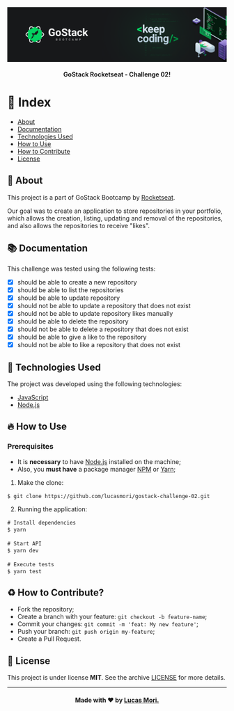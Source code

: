 <div align="center">
<img alt="Logo" title="#logo" width="1000px" src=".github/logo.png"/>
<br/>
<br/>
<b>GoStack Rocketseat - Challenge 02!</b>
</div>

# :pushpin: Index

- [About](#about)
- [Documentation](#documentation)
- [Technologies Used](#technologies-used)
- [How to Use](#how-to-use)
- [How to Contribute](#how-to-contribute)
- [License](#license)

<a id="about"></a>

## :bookmark: About

This project is a part of GoStack Bootcamp by [Rocketseat](https://rocketseat.com.br/).

Our goal was to create an application to store repositories in your portfolio, which allows the creation, listing, updating and removal of the repositories, and also allows the repositories to receive "likes".

<a id="documentation"></a>

## :books: Documentation

This challenge was tested using the following tests:

- [x] should be able to create a new repository
- [x] should be able to list the repositories
- [x] should be able to update repository
- [x] should not be able to update a repository that does not exist
- [x] should not be able to update repository likes manually
- [x] should be able to delete the repository
- [x] should not be able to delete a repository that does not exist
- [x] should be able to give a like to the repository
- [x] should not be able to like a repository that does not exist

<a id="technologies-used"></a>

## :rocket: Technologies Used

The project was developed using the following technologies:

- [JavaScript](https://developer.mozilla.org/pt-BR/docs/Aprender/JavaScript)
- [Node.js](https://nodejs.org/)

<a id="how-to-use"></a>

## :fire: How to Use

### Prerequisites

- It is **necessary** to have [Node.js](https://nodejs.org/) installed on the machine;
- Also, you **must have** a package manager [NPM](https://www.npmjs.com/get-npm) or [Yarn](https://classic.yarnpkg.com/pt-BR/docs/install/);

1.  Make the clone:

```shell
$ git clone https://github.com/lucasmori/gostack-challenge-02.git
```

2. Running the application:

```
# Install dependencies
$ yarn

# Start API
$ yarn dev

# Execute tests
$ yarn test
```

<a id="how-to-contribute"></a>

## :recycle: How to Contribute?

- Fork the repository;
- Create a branch with your feature: `git checkout -b feature-name`;
- Commit your changes: `git commit -m 'feat: My new feature'`;
- Push your branch: `git push origin my-feature`;
- Create a Pull Request.

<a id="license"></a>

## :memo: License

This project is under license **MIT**. See the archive [LICENSE](LICENSE.md) for more details.

---

<!-- Footer -->
<h4 align="center">

Made with :heart: by <a href="https://www.linkedin.com/in/lucas-mori/" target="_blank">Lucas Mori.</a>

</h4>
